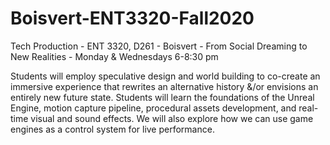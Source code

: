 # Boisvert-ENT3320-Fall2020
Tech Production - ENT 3320, D261 - Boisvert - From Social Dreaming to New Realities - Monday & Wednesdays 6-8:30 pm

Students will employ speculative design and world building to co-create an immersive experience that rewrites an alternative history &/or envisions an entirely new future state. Students will learn the foundations of the Unreal Engine, motion capture pipeline, procedural assets development, and real-time visual and sound effects. We will also explore how we can use game engines as a control system for live performance. 
